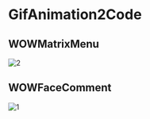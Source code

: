 # GifAnimation2Code




## WOWMatrixMenu
![2](https://s-media-cache-ak0.pinimg.com/originals/b2/e7/36/b2e736e3a18df00dec7b1985f38211e4.gif)

## WOWFaceComment
![1](http://38.media.tumblr.com/69dad0a5ffd5ba72aacc89e67f5d9d75/tumblr_ntn2cbsDEC1stn28do1_1280.gif)
